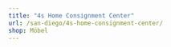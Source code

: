 ```yaml
---
title: "4s Home Consignment Center"
url: /san-diego/4s-home-consignment-center/
shop: Möbel
---
```

